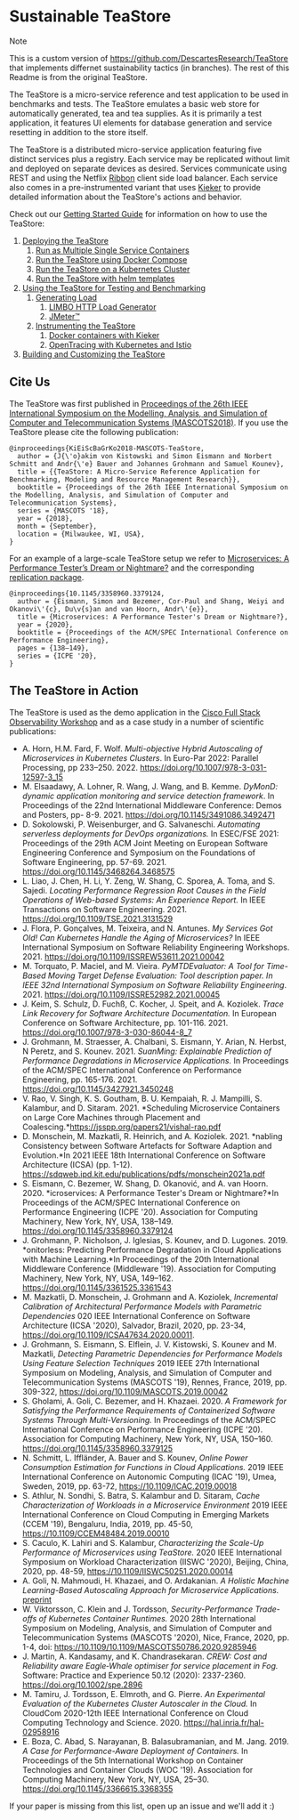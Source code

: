 # Sustainable TeaStore   

> [!NOTE]
> This is a custom version of https://github.com/DescartesResearch/TeaStore that implements differnet sustainability tactics (in branches). The rest of this Readme is from the original TeaStore.

The TeaStore is a micro-service reference and test application to be used in benchmarks and tests. The TeaStore emulates a basic web store for automatically generated, tea and tea supplies. As it is primarily a test application, it features UI elements for database generation and service resetting in addition to the store itself.

The TeaStore is a distributed micro-service application featuring five distinct services plus a registry. Each service may be replicated without limit and deployed on separate devices as desired. Services communicate using REST and using the Netflix [Ribbon](https://github.com/Netflix/ribbon) client side load balancer. Each service also comes in a pre-instrumented variant that uses [Kieker](http://kieker-monitoring.net) to provide detailed information about the TeaStore's actions and behavior.

Check out our [Getting Started Guide](GET_STARTED.md) for information on how to use the TeaStore:

1. [Deploying the TeaStore](GET_STARTED.md#1-deploying-the-teastore)
   1. [Run as Multiple Single Service Containers](GET_STARTED.md#11-run-as-multiple-single-service-containers)
   2. [Run the TeaStore using Docker Compose](GET_STARTED.md#12-run-the-teastore-using-docker-compose)
   3. [Run the TeaStore on a Kubernetes Cluster](GET_STARTED.md#13-run-the-teastore-on-a-kubernetes-cluster)
   4. [Run the TeaStore with helm templates](GET_STARTED.md#14-run-the-teastore-with-helm-templates)
2. [Using the TeaStore for Testing and Benchmarking](GET_STARTED.md#2-using-the-teastore-for-testing-and-benchmarking)
   1. [Generating Load](GET_STARTED.md#21-generating-load)
      1. [LIMBO HTTP Load Generator](GET_STARTED.md#211-limbo-http-load-generator)
      2. [JMeter™](GET_STARTED.md#212-jmeter)
   2. [Instrumenting the TeaStore](GET_STARTED.md#22-instrumenting-the-teastore)
      1. [Docker containers with Kieker](#221-docker-containers-with-kieker)
      2. [OpenTracing with Kubernetes and Istio](GET_STARTED.md#222-opentracing-with-kubernetes-and-istio)
3. [Building and Customizing the TeaStore](GET_STARTED.md#3-building-and-customizing-the-teastore)

## Cite Us

The TeaStore was first published in [Proceedings of the 26th IEEE International Symposium on the Modelling, Analysis, and Simulation of Computer and Telecommunication Systems (MASCOTS2018)](https://ieeexplore.ieee.org/document/8526888). If you use the TeaStore please cite the following publication:

    @inproceedings{KiEiScBaGrKo2018-MASCOTS-TeaStore,
      author = {J{\'o}akim von Kistowski and Simon Eismann and Norbert Schmitt and Andr{\'e} Bauer and Johannes Grohmann and Samuel Kounev},
      title = {{TeaStore: A Micro-Service Reference Application for Benchmarking, Modeling and Resource Management Research}},
      booktitle = {Proceedings of the 26th IEEE International Symposium on the Modelling, Analysis, and Simulation of Computer and Telecommunication Systems},
      series = {MASCOTS '18},
      year = {2018},
      month = {September},
      location = {Milwaukee, WI, USA},
    }

For an example of a large-scale TeaStore setup we refer to [Microservices: A Performance Tester’s Dream or Nightmare?](https://doi.org/10.1145/3358960.3379124) and the corresponding [replication package](https://doi.org/10.5281/zenodo.3582707).

    @inproceedings{10.1145/3358960.3379124,
      author = {Eismann, Simon and Bezemer, Cor-Paul and Shang, Weiyi and Okanovi\'{c}, Du\v{s}an and van Hoorn, Andr\'{e}},
      title = {Microservices: A Performance Tester's Dream or Nightmare?},
      year = {2020},
      booktitle = {Proceedings of the ACM/SPEC International Conference on Performance Engineering},
      pages = {138–149},
      series = {ICPE '20},
    }

 ## The TeaStore in Action
 The TeaStore is used as the demo application in the [Cisco Full Stack Observability Workshop](https://www.fsolabs.net/) and as a case study in a number of scientific publications:
 * A. Horn, H.M. Fard, F. Wolf. *Multi-objective Hybrid Autoscaling of Microservices in Kubernetes Clusters*. In Euro-Par 2022: Parallel Processing, pp 233–250. 2022. https://doi.org/10.1007/978-3-031-12597-3_15
 * M. Elsaadawy, A. Lohner, R. Wang, J. Wang, and B. Kemme. *DyMonD: dynamic application monitoring and service detection framework*. In Proceedings of the 22nd International Middleware Conference: Demos and Posters, pp- 8-9. 2021. https://doi.org/10.1145/3491086.3492471
 * D. Sokolowski, P. Weisenburger, and G. Salvaneschi. *Automating serverless deployments for DevOps organizations.* In ESEC/FSE 2021: Proceedings of the 29th ACM Joint Meeting on European Software Engineering Conference and Symposium on the Foundations of Software Engineering, pp. 57-69. 2021. https://doi.org/10.1145/3468264.3468575
* L. Liao, J. Chen,  H. Li, Y. Zeng, W. Shang, C. Sporea, A. Toma, and S. Sajedi. *Locating Performance Regression Root Causes in the Field Operations of Web-based Systems: An Experience Report.* In IEEE Transactions on Software Engineering. 2021. https://doi.org/10.1109/TSE.2021.3131529
* J. Flora, P. Gonçalves, M. Teixeira, and N. Antunes. *My Services Got Old! Can Kubernetes Handle the Aging of Microservices?* In IEEE International Symposium on Software Reliability Engineering Workshops. 2021. https://doi.org/10.1109/ISSREW53611.2021.00042
 * M. Torquato, P. Maciel, and M. Vieira. *PyMTDEvaluator: A Tool for Time-Based Moving Target Defense Evaluation: Tool description paper. In IEEE 32nd International Symposium on Software Reliability Engineering*. 2021. https://doi.org/10.1109/ISSRE52982.2021.00045
 * J. Keim, S. Schulz, D. Fuchß, C. Kocher, J. Speit, and A. Koziolek. *Trace Link Recovery for Software Architecture Documentation.* In European Conference on Software Architecture, pp. 101-116. 2021. https://doi.org/10.1007/978-3-030-86044-8_7
 * J. Grohmann, M. Straesser, A. Chalbani, S. Eismann, Y. Arian, N. Herbst, N Peretz, and S. Kounev. 2021. *SuanMing: Explainable Prediction of Performance Degradations in Microservice Applications.* In Proceedings of the ACM/SPEC International Conference on Performance Engineering, pp. 165-176. 2021. https://doi.org/10.1145/3427921.3450248
 * V. Rao, V. Singh, K. S. Goutham, B. U. Kempaiah, R. J. Mampilli, S. Kalambur, and D. Sitaram. 2021. *Scheduling Microservice Containers on Large Core Machines through Placement and Coalescing.*https://jsspp.org/papers21/vishal-rao.pdf
 * D. Monschein, M. Mazkatli, R. Heinrich, and A. Koziolek. 2021. *nabling Consistency between Software Artefacts for Software Adaption and Evolution.*In 2021 IEEE 18th International Conference on Software Architecture (ICSA) (pp. 1-12). https://sdqweb.ipd.kit.edu/publications/pdfs/monschein2021a.pdf
 * S. Eismann, C. Bezemer, W. Shang, D. Okanović, and A. van Hoorn. 2020. *icroservices: A Performance Tester's Dream or Nightmare?*In Proceedings of the ACM/SPEC International Conference on Performance Engineering (ICPE '20). Association for Computing Machinery, New York, NY, USA, 138–149. https://doi.org/10.1145/3358960.3379124
 * J. Grohmann, P. Nicholson, J. Iglesias, S. Kounev, and D. Lugones. 2019. *onitorless: Predicting Performance Degradation in Cloud Applications with Machine Learning.*In Proceedings of the 20th International Middleware Conference (Middleware '19). Association for Computing Machinery, New York, NY, USA, 149–162. https://doi.org/10.1145/3361525.3361543
 * M. Mazkatli, D. Monschein, J. Grohmann and A. Koziolek, *Incremental Calibration of Architectural Performance Models with Parametric Dependencies* 020 IEEE International Conference on Software Architecture (ICSA '2020), Salvador, Brazil, 2020, pp. 23-34, https://doi.org/10.1109/ICSA47634.2020.00011.
 * J. Grohmann, S. Eismann, S. Elflein, J. V. Kistowski, S. Kounev and M. Mazkatli, *Detecting Parametric Dependencies for Performance Models Using Feature Selection Techniques* 2019 IEEE 27th International Symposium on Modeling, Analysis, and Simulation of Computer and Telecommunication Systems (MASCOTS '19), Rennes, France, 2019, pp. 309-322, https://doi.org/10.1109/MASCOTS.2019.00042
* S. Gholami, A. Goli, C. Bezemer, and H. Khazaei. 2020. *A Framework for Satisfying the Performance Requirements of Containerized Software Systems Through Multi-Versioning.* In Proceedings of the ACM/SPEC International Conference on Performance Engineering (ICPE '20). Association for Computing Machinery, New York, NY, USA, 150–160. https://doi.org/10.1145/3358960.3379125
* N. Schmitt, L. Iffländer, A. Bauer and S. Kounev, *Online Power Consumption Estimation for Functions in Cloud Applications.* 2019 IEEE International Conference on Autonomic Computing (ICAC '19), Umea, Sweden, 2019, pp. 63-72, https://10.1109/ICAC.2019.00018
* S. Athlur, N. Sondhi, S. Batra, S. Kalambur and D. Sitaram, *Cache Characterization of Workloads in a Microservice Environment* 2019 IEEE International Conference on Cloud Computing in Emerging Markets (CCEM '19), Bengaluru, India, 2019, pp. 45-50, https://10.1109/CCEM48484.2019.00010
* S. Caculo, K. Lahiri and S. Kalambur, *Characterizing the Scale-Up Performance of Microservices using TeaStore.* 2020 IEEE International Symposium on Workload Characterization (IISWC '2020), Beijing, China, 2020, pp. 48-59, https://10.1109/IISWC50251.2020.00014
* A. Goli, N. Mahmoudi, H. Khazaei, and O. Ardakanian. *A Holistic Machine Learning-Based Autoscaling Approach for Microservice Applications.* [preprint](https://www.researchgate.net/profile/Alireza-Goli-2/publication/349550949_A_Holistic_Machine_Learning-Based_Autoscaling_Approach_for_Microservice_Applications/links/6035f80092851c4ed591298d/A-Holistic-Machine-Learning-Based-Autoscaling-Approach-for-Microservice-Applications.pdf)
* W. Viktorsson, C. Klein and J. Tordsson, *Security-Performance Trade-offs of Kubernetes Container Runtimes.* 2020 28th International Symposium on Modeling, Analysis, and Simulation of Computer and Telecommunication Systems (MASCOTS '2020), Nice, France, 2020, pp. 1-4, doi: https://10.1109/10.1109/MASCOTS50786.2020.9285946
* J. Martin, A. Kandasamy, and K. Chandrasekaran. *CREW: Cost and Reliability aware Eagle‐Whale optimiser for service placement in Fog.* Software: Practice and Experience 50.12 (2020): 2337-2360. https://doi.org/10.1002/spe.2896
* M. Tamiru, J. Tordsson, E. Elmroth, and G. Pierre. *An Experimental Evaluation of the Kubernetes Cluster Autoscaler in the Cloud.* In CloudCom 2020-12th IEEE International Conference on Cloud Computing Technology and Science. 2020. https://hal.inria.fr/hal-02958916
* E. Boza, C. Abad, S. Narayanan, B. Balasubramanian, and M. Jang. 2019. *A Case for Performance-Aware Deployment of Containers.* In Proceedings of the 5th International Workshop on Container Technologies and Container Clouds (WOC '19). Association for Computing Machinery, New York, NY, USA, 25–30. https://doi.org/10.1145/3366615.3368355

If your paper is missing from this list, open up an issue and we'll add it :)
